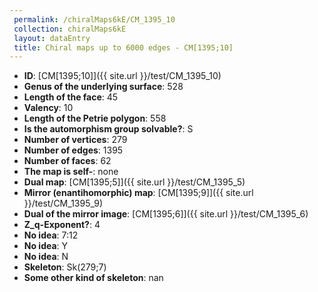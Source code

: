 ```yaml
--- 
 permalink: /chiralMaps6kE/CM_1395_10 
 collection: chiralMaps6kE
 layout: dataEntry
 title: Chiral maps up to 6000 edges - CM[1395;10]
---
```


- **ID**: [CM[1395;10]]({{ site.url }}/test/CM_1395_10)
- **Genus of the underlying surface**: 528
- **Length of the face**: 45
- **Valency**: 10
- **Length of the Petrie polygon**: 558
- **Is the automorphism group solvable?**: S
- **Number of vertices**: 279
- **Number of edges**: 1395
- **Number of faces**: 62
- **The map is self-**: none
- **Dual map**: [CM[1395;5]]({{ site.url }}/test/CM_1395_5)
- **Mirror (enantihomorphic) map**: [CM[1395;9]]({{ site.url }}/test/CM_1395_9)
- **Dual of the mirror image**: [CM[1395;6]]({{ site.url }}/test/CM_1395_6)
- **Z_q-Exponent?**: 4
- **No idea**:  7:12
- **No idea**: Y
- **No idea**: N
- **Skeleton**: Sk(279;7)
- **Some other kind of skeleton**: nan
